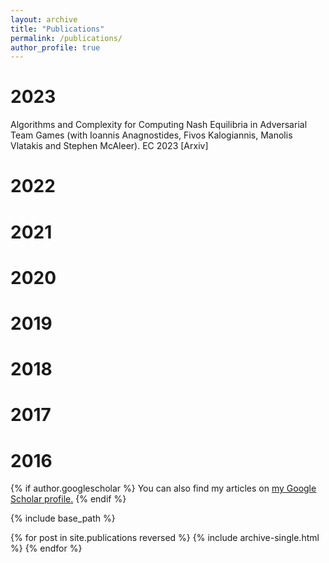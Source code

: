 ```yaml
---
layout: archive
title: "Publications"
permalink: /publications/
author_profile: true
---
```


2023
======
Algorithms and Complexity for Computing Nash Equilibria in Adversarial Team Games (with Ioannis Anagnostides, Fivos Kalogiannis, Manolis Vlatakis and Stephen McAleer).
EC 2023 [Arxiv]


2022
======

2021
======

2020
======

2019
======

2018
======

2017
======

2016
======

{% if author.googlescholar %}
  You can also find my articles on <u><a href="{{author.googlescholar}}">my Google Scholar profile</a>.</u>
{% endif %}

{% include base_path %}

{% for post in site.publications reversed %}
  {% include archive-single.html %}
{% endfor %}
